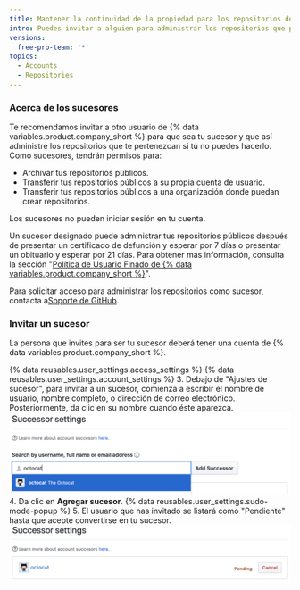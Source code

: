 ```yaml
---
title: Mantener la continuidad de la propiedad para los repositorios de tu cuenta de usuario
intro: Puedes invitar a alguien para administrar los repositorios que pertenezcan a tu usuario si no puedes hacerlo tú mismo.
versions:
  free-pro-team: '*'
topics:
  - Accounts
  - Repositories
---
```


### Acerca de los sucesores

Te recomendamos invitar a otro usuario de {% data variables.product.company_short %} para que sea tu sucesor y que así administre los repositorios que te pertenezcan si tú no puedes hacerlo. Como sucesores, tendrán permisos para:

- Archivar tus repositorios públicos.
- Transferir tus repositorios públicos a su propia cuenta de usuario.
- Transferir tus repositorios públicos a una organización donde puedan crear repositorios.

Los sucesores no pueden iniciar sesión en tu cuenta.

Un sucesor designado puede administrar tus repositorios públicos después de presentar un certificado de defunción y esperar por 7 días o presentar un obituario y esperar por 21 días. Para obtener más información, consulta la sección "[Política de Usuario Finado de {% data variables.product.company_short %}](/github/site-policy/github-deceased-user-policy)".

Para solicitar acceso para administrar los repositorios como sucesor, contacta a[Soporte de GitHub](https://support.github.com/contact).

### Invitar un sucesor
La persona que invites para ser tu sucesor deberá tener una cuenta de {% data variables.product.company_short %}.

{% data reusables.user_settings.access_settings %}
{% data reusables.user_settings.account_settings %}
3. Debajo de "Ajustes de sucesor", para invitar a un sucesor, comienza a escribir el nombre de usuario, nombre completo, o dirección de correo electrónico. Posteriormente, da clic en su nombre cuando éste aparezca. ![Campo de bísqueda para invitación de sucesor](/assets/images/help/settings/settings-invite-successor-search-field.png)
4. Da clic en **Agregar sucesor**.
{% data reusables.user_settings.sudo-mode-popup %}
5. El usuario que has invitado se listará como "Pendiente" hasta que acepte convertirse en tu sucesor. ![Invitación de sucesor pendiente](/assets/images/help/settings/settings-pending-successor.png)
